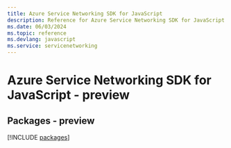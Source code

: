 ```yaml
---
title: Azure Service Networking SDK for JavaScript
description: Reference for Azure Service Networking SDK for JavaScript
ms.date: 06/03/2024
ms.topic: reference
ms.devlang: javascript
ms.service: servicenetworking
---
```

# Azure Service Networking SDK for JavaScript - preview
## Packages - preview
[!INCLUDE [packages](service-networking-index.md)]